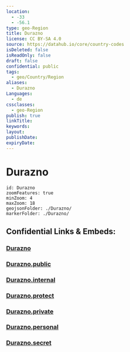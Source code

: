 ```yaml
---
location:
  - -33
  - -56.1
type: geo-Region
title: Durazno
license: CC BY-SA 4.0
source: https://datahub.io/core/country-codes
isDeleted: false
isReadOnly: false
draft: false
confidential: public
tags:
  - geo/Country/Region
aliases:
  - Durazno
Languages:
  - de
cssclasses:
  - geo-Region
publish: true
linkTitle:
keywords:
layout:
publishDate:
expiryDate:
---
```


# Durazno

```leaflet
id: Durazno
zoomFeatures: true 
minZoom: 4 
maxZoom: 18
geojsonFolder: ./Durazno/
markerFolder: ./Durazno/
```


## Confidential Links & Embeds: 

### [Durazno](/_Standards/Earth/Continent/America~South/Uruguay/departments~Uruguay/Durazno.md) 

### [Durazno.public](/_public/Earth/Continent/America~South/Uruguay/departments~Uruguay/Durazno.public.md) 

### [Durazno.internal](/_internal/Earth/Continent/America~South/Uruguay/departments~Uruguay/Durazno.internal.md) 

### [Durazno.protect](/_protect/Earth/Continent/America~South/Uruguay/departments~Uruguay/Durazno.protect.md) 

### [Durazno.private](/_private/Earth/Continent/America~South/Uruguay/departments~Uruguay/Durazno.private.md) 

### [Durazno.personal](/_personal/Earth/Continent/America~South/Uruguay/departments~Uruguay/Durazno.personal.md) 

### [Durazno.secret](/_secret/Earth/Continent/America~South/Uruguay/departments~Uruguay/Durazno.secret.md)

